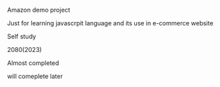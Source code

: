 Amazon demo project 

Just for learning javascrpit language and its use in e-commerce website

Self study

2080(2023)

Almost completed

will comeplete later
